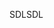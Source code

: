 <span data-ttu-id="7ff08-101">SDL</span><span class="sxs-lookup"><span data-stu-id="7ff08-101">SDL</span></span>